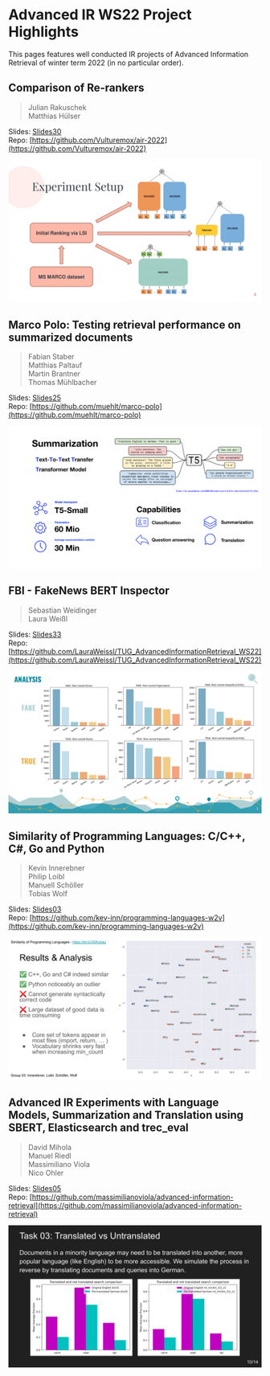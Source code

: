 # Advanced IR WS22 Project Highlights

This pages features well conducted IR projects of Advanced Information Retrieval of winter term 2022 (in no particular order).

## Comparison of Re-rankers 
> Julian Rakuschek  
> Matthias Hülser  

Slides: [Slides30](files/group30.pdf)  
Repo: [https://github.com/Vulturemox/air-2022](https://github.com/Vulturemox/air-2022)  

![Teaser30](files/group30-04.png)

## Marco Polo: Testing retrieval performance on summarized documents
> Fabian Staber  
> Matthias Paltauf  
> Martin Brantner  
> Thomas Mühlbacher  

Slides: [Slides25](files/group25.pdf)  
Repo: [https://github.com/muehlt/marco-polo](https://github.com/muehlt/marco-polo)

![Teaser25](files/group25-04.png)

## FBI - FakeNews BERT Inspector
> Sebastian Weidinger  
> Laura Weißl  

Slides: [Slides33](files/group33.pdf)  
Repo: [https://github.com/LauraWeissl/TUG_AdvancedInformationRetrieval_WS22](https://github.com/LauraWeissl/TUG_AdvancedInformationRetrieval_WS22)

![Teaser33](files/group33-07.png)

## Similarity of Programming Languages: C/C++, C#, Go and Python
> Kevin Innerebner  
> Philip Loibl  
> Manuell Schöller  
> Tobias Wolf  

Slides: [Slides03](files/group03.pdf)  
Repo: [https://github.com/kev-inn/programming-languages-w2v](https://github.com/kev-inn/programming-languages-w2v)  

![Teaser03](files/group03-4.png)

## Advanced IR Experiments with Language Models, Summarization and Translation using SBERT, Elasticsearch and trec_eval
> David Mihola  
> Manuel Riedl  
> Massimiliano Viola    
> Nico Ohler  

Slides: [Slides05](files/group05.pdf)  
Repo: [https://github.com/massimilianoviola/advanced-information-retrieval](https://github.com/massimilianoviola/advanced-information-retrieval)

![Teaser05](files/group05-11.png)
